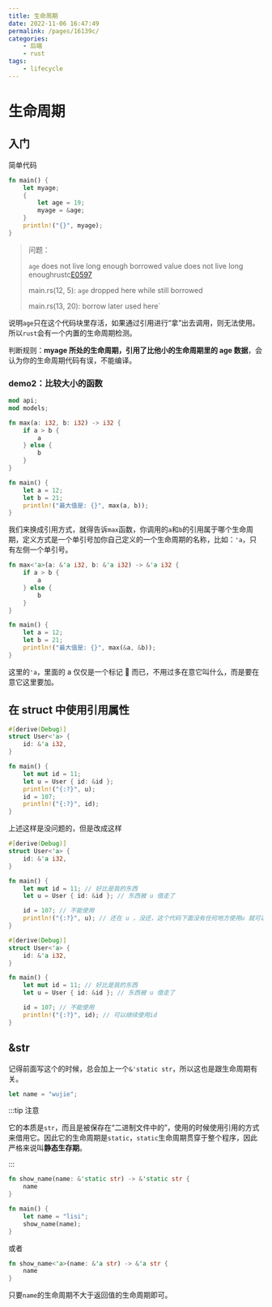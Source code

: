 ```yaml
---
title: 生命周期
date: 2022-11-06 16:47:49
permalink: /pages/16139c/
categories:
    - 后端
    - rust
tags:
    - lifecycle
---
```


# 生命周期

## 入门

简单代码

```rust
fn main() {
    let myage;
    {
        let age = 19;
        myage = &age;
    }
    println!("{}", myage);
}
```

> 问题：
>
> `age` does not live long enough
> borrowed value does not live long enoughrustc[E0597](https://doc.rust-lang.org/error-index.html#E0597)
>
> main.rs(12, 5): `age` dropped here while still borrowed
>
> main.rs(13, 20): borrow later used here`

说明`age`只在这个代码块里存活，如果通过引用进行“拿”出去调用，则无法使用。所以`rust`会有一个内置的生命周期检测。

判断规则：**myage 所处的生命周期，引用了比他小的生命周期里的 age 数据**，会认为你的生命周期代码有误，不能编译。

<!-- more -->

### demo2：比较大小的函数

```rust
mod api;
mod models;

fn max(a: i32, b: i32) -> i32 {
    if a > b {
        a
    } else {
        b
    }
}

fn main() {
    let a = 12;
    let b = 21;
    println!("最大值是: {}", max(a, b));
}

```

我们来换成引用方式，就得告诉`max`函数，你调用的`a`和`b`的引用属于哪个生命周期，定义方式是一个单引号加你自己定义的一个生命周期的名称，比如：`'a`，只有左侧一个单引号。

```rust
fn max<'a>(a: &'a i32, b: &'a i32) -> &'a i32 {
    if a > b {
        a
    } else {
        b
    }
}

fn main() {
    let a = 12;
    let b = 21;
    println!("最大值是: {}", max(&a, &b));
}
```

这里的`'a`，里面的 a 仅仅是一个标记 📌 而已，不用过多在意它叫什么，而是要在意它这里要加。

## 在 struct 中使用引用属性

```rust
#[derive(Debug)]
struct User<'a> {
    id: &'a i32,
}

fn main() {
    let mut id = 11;
    let u = User { id: &id };
    println!("{:?}", u);
    id = 107;
    println!("{:?}", id);
}

```

上述这样是没问题的，但是改成这样

```rust
#[derive(Debug)]
struct User<'a> {
    id: &'a i32,
}

fn main() {
    let mut id = 11; // 好比是我的东西
    let u = User { id: &id }; // 东西被 u 借走了

    id = 107; // 不能使用
    println!("{:?}", u); // 还在 u ，没还，这个代码下面没有任何地方使用u 就可以继续使用 id
}

```

```rust
#[derive(Debug)]
struct User<'a> {
    id: &'a i32,
}

fn main() {
    let mut id = 11; // 好比是我的东西
    let u = User { id: &id }; // 东西被 u 借走了

    id = 107; // 不能使用
    println!("{:?}", id); // 可以继续使用id
}
```

## &str

记得前面写这个的时候，总会加上一个`&'static str`，所以这也是跟生命周期有关。

```rust
let name = "wujie";
```

:::tip 注意

它的本质是`str`，而且是被保存在“二进制文件中的”，使用的时候使用引用的方式来借用它。因此它的生命周期是`static`，`static`生命周期贯穿于整个程序，因此严格来说叫**静态生存期**。

:::

```rust
fn show_name(name: &'static str) -> &'static str {
    name
}

fn main() {
    let name = "lisi";
    show_name(name);
}
```

或者

```rust
fn show_name<'a>(name: &'a str) -> &'a str {
    name
}
```

只要`name`的生命周期不大于返回值的生命周期即可。
